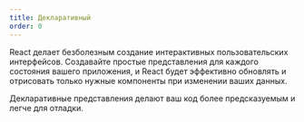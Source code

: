 ```yaml
---
title: Декларативный
order: 0
---
```


React делает безболезным создание интерактивных пользовательских интерфейсов. Создавайте простые представления для каждого состояния вашего приложения, и React будет эффективно обновлять и отрисовать только нужные компоненты при изменении ваших данных.

Декларативные представления делают ваш код более предсказуемым и легче для отладки.

